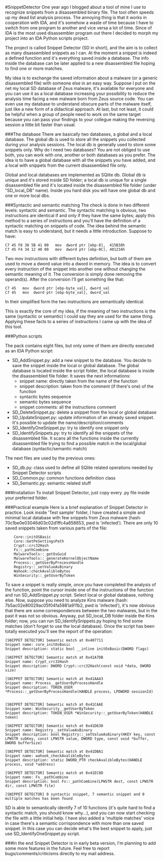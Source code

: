 #SnippetDetector
One year ago I blogged about a tool of mine I use to recognize snippets from a disassembled binary file. The tool often speeds up my dead list analysis process. The annoying thing is that it works in cooperation with IDA, and it's somehow a waste of time because I have to switch from one program to another and vice versa a lot of time. Since of IDA is the most used disassembler program out there I decided to morph my project into an IDA Python scripts project.

The project is called Snippet Detector (SD in short), and the aim is to collect as many disassembled snippets as I can. At the moment a snippet is indeed a defined function and it's everything saved inside a database. The info inside the database can be later applied to a new disassembled file hoping to find one or more matches.

My idea is to exchange the saved information about a malware (or a generic disassembled file) with someone else in an easy way. Suppose I put on the net my local SD database of Zeus malware, it's  available for everyone and you can use it as a local database increasing your possibility to reduce the analysis time facing a new malware born from Zeus source code. You can even use my database to understand obscure parts of the malware itself, just like a new form of a didactical approach. At last, but not least, it could be helpful when a group of people need to work on the same target because you can pass your findings to your collegue making the reversing session a little bit faster than usual.

###The database
There are basically two databases, a global and a local database. The global db is used to store all the snippets you collected during your analysis sessions. The local db is generally used to store some snippets only.
Why do I need two databases? You are not obliged to use both, you can work with one, another or both databases as you prefer. The idea is to have a global database with all the snippets you have added, and a local with snippets from the current disassembled file only.

Global and local databases are implemented as SQlite db. Global db is unique and it's stored inside SD folder; a local db is unique for a single disassembled file and it's located inside the disassembled file folder (under "SD_local_DB" name). Inside you hard disk you will have one global db and one or more local dbs.

###Syntactic and semantic matching
The check is done in two different levels: syntactic and semantic.
The syntactic matching is obvious, two instructions are identical if and only if they have the same bytes; apply this method to a series of instructions and you'll have the definition of a syntactic matching on snippets of code.
The idea behind the semantic match is easy to understand, but it needs a little introduction. Suppose to have:
```
C7 45 F8 38 5B 41 00   mov  dword ptr [ebp-8],  415B38h
C7 45 F4 34 12 40 00   mov  dword ptr [ebp-0C], 401234h
```
Two mov instructions with different bytes definition, but both of them are used to move a dword value into a dword in memory.
The idea is to convert every instruction of the snippet into another one without changing the semantic meaning of it. The conversion is simply done removing the operand(s). After the conversion I'll get something like that:
```
C7 45   mov  dword ptr [ebp-byte_val], dword_val
C7 45   mov  dword ptr [ebp-byte_val], dword_val
```
In their simplified form the two instructions are semantically identical.

This is exactly the core of my idea, if the meaning of two instructions is the same (syntactic or semantic) I could say they are used for the same thing. Applying these facts to a series of instructions I came up with the idea of this tool.

###Python scripts

The pack contains eight files, but only some of them are directly executed as an IDA Python script:

- SD_AddSnippet.py: add a new snippet to the database. You decide to save the snippet inside the local or global database. The global database is located inside the script folder, the local database is inside the disassembled file folder. It saves the next informations:
   - snippet name: directly taken from the name of the function
   - snippet description: taken from the comment (if there's one) of the function
   - syntactic bytes sequence
   - semantic bytes sequence
   - snippet comments: all the instructions comment
- SD_DeleteSnippet.py: delete a snippet from the local or global database
- SD_UpdateSnippet.py: update information of an already saved snippet. It's possible to update the name/description/comments
- SD_IdentifyOneSnippet.py: try to identify one snippet only
- SD_IdentifySnippets.py: try to identify all the snippets of the disassembled file. It scans all the functions inside the currently disassembled file trying to find a possible match in the local/global database (syntactic/semantic match)

The next files are used by the previous ones:
- SD_db.py: class used to define all SQlite related operations needed by Snippet Detector scripts
- SD_Common.py: common functions definition class
- SD_Semantic.py: semantic related stuff

###Installation
To install Snippet Detector, just copy every .py file inside your preferred folder.

###Practical example
Here is a brief explanation of Snippet Detector in practice. Look inside 'Test sample' folder, I have created a simple and minimal local database with few snippets from Zeus malware (hash: 70c1be0e03046d03c02d1ffc4a858653, pwd is 'infected'). There are only 10 saved snippets taken from various parts of the file:
```
	Core::initOSBasic
	Core::GetPeSettingsPath
	Crypt::crc32Hash
	Fs::_pathCombine
	MalwareTools::_getOsGuid
	MalwareTools::_generateKernelObjectName
	Process::_getUserByProcessHandle
	Registry::_setValueAsBinary
	Wahook::checkAvalibleBytes
	WinSecurity::_getUserByToken
```
To save a snippet is really simple, once you have completed the analysis of the function, point the cursor inside one of the instructions of the function and run SD_AddSnippet.py script. Select local or global database, nothing else.
Now, suppose you need to analyze Kins malware (hash: 7b5ac02e80029ac05f04fa5881a911b2, pwd is 'infected'), it's now obvious that there are some correspondences between the two malwares, but in the past it was not so obvious. Anyway, put SD_local_DB folder inside the Kins folder; now, you can run SD_IdentifySnippets.py hoping to find some matches (don't forget to use the local database). Once the script has been totally executed you'll see the report of the operation:
```
[SNIPPET DETECTOR] Semantic match at 0x407711
Snippet name: core_initOsBasic
Snippet description: static bool __inline initOsBasic(DWORD flags)

[SNIPPET DETECTOR] Semantic match at 0x41A7DB
Snippet name: Crypt_crc32Hash
Snippet description: DWORD Crypt::crc32Hash(const void *data, DWORD size)

[SNIPPET DETECTOR] Semantic match at 0x41AA43
Snippet name: Process__getUserByProcessHandle
Snippet description: TOKEN_USER *Process::_getUserByProcessHandle(HANDLE process, LPDWORD sessionId)


[SNIPPET DETECTOR] Semantic match at 0x41CAAE
Snippet name: WinSecurity__getUserByToken
Snippet description: TOKEN_USER *WinSecurity::_getUserByToken(HANDLE token)

[SNIPPET DETECTOR] Semantic match at 0x41D630
Snippet name: Registry__setValueAsBinary
Snippet description: bool Registry::_setValueAsBinary(HKEY key, const LPWSTR subKey, const LPWSTR value, DWORD type, const void *buffer, DWORD bufferSize)

[SNIPPET DETECTOR] Semantic match at 0x41DBA1
Snippet name: wahook_checkAvalibleBytes
Snippet description: static DWORD_PTR checkAvalibleBytes(HANDLE process, void *address)

[SNIPPET DETECTOR] Semantic match at 0x41EC8D
Snippet name: Fs__pathCombine
Snippet description: bool Fs::_pathCombine(LPWSTR dest, const LPWSTR dir, const LPWSTR file)

[SNIPPET DETECTOR] 0 syntactic snippet, 7 semantic snippet and 0 multiple matches has been found
```
SD is able to semantically identify 7 of 10 functions (it's quite hard to find a syntactic match, you should know why...), and you can now start checking the file with a little initial help. I have also added a 'multiple matches' voice in case there's a semantic corrispondence with more than one saved snippet. In this case you can decide what's the best snippet to apply, just use SD_IdentifyOneSnippet.py script.

###In the end
Snippet Detector is in early beta version, I'm planning to add some more features in the future. Feel free to report bugs/comments/criticisms directly to my mail address.
